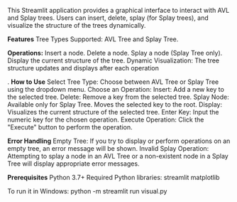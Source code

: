 This Streamlit application provides a graphical interface to interact with AVL and Splay trees. Users can insert, delete, splay (for Splay trees), and visualize the structure of the trees dynamically.

**Features**
  Tree Types Supported: AVL Tree and Splay Tree.

  
**Operations:**
    Insert a node.
    Delete a node.
    Splay a node (Splay Tree only).
    Display the current structure of the tree.
  Dynamic Visualization: The tree structure updates and displays after each operation
  
  .
**How to Use**
    Select Tree Type: Choose between AVL Tree or Splay Tree using the dropdown menu.
    Choose an Operation:
    Insert: Add a new key to the selected tree.
    Delete: Remove a key from the selected tree.
    Splay Node: Available only for Splay Tree. Moves the selected key to the root.
    Display: Visualizes the current structure of the selected tree.
    Enter Key: Input the numeric key for the chosen operation.
    Execute Operation: Click the "Execute" button to perform the operation.

    
**Error Handling**
    Empty Tree: If you try to display or perform operations on an empty tree, an error message will be shown.
    Invalid Splay Operation: Attempting to splay a node in an AVL Tree or a non-existent node in a Splay Tree will display appropriate error messages.

    
**Prerequisites**
    Python 3.7+
    Required Python libraries:
    streamlit
    matplotlib

To run it in Windows: python -m streamlit run visual.py
